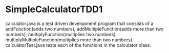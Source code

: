 # SimpleCalculatorTDD1
 calculator.java is a test driven development program that consists of a addFunction(adds two numbers),
 addMultipleFunction(adds more than two numbers), multiplyFunction(multiplies two numbers), 
 multiplyMultipleFunction(multiplies more than two numbers).
 calculatorTest.java tests each of the functions in the calculator class.
